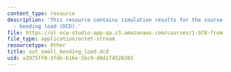 ```yaml
---
content_type: resource
description: 'This resource contains simulation results for the course projects: NAMD
  - bending load (DCD).'
file: https://ol-ocw-studio-app-qa.s3.amazonaws.com/courses/1-978-from-nano-to-macro-introduction-to-atomistic-modeling-techniques-january-iap-2007/a3975ff03fdbb16e5bc9d0d1f4526203_out_small_bending_load.dcd
file_type: application/octet-stream
resourcetype: Other
title: out_small_bending_load.dcd
uid: a3975ff0-3fdb-b16e-5bc9-d0d1f4526203
---
```

